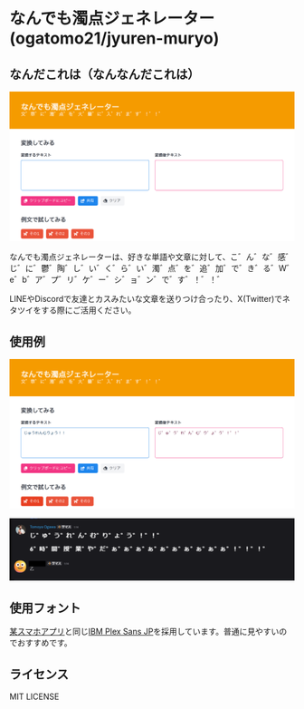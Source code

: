 # なんでも濁点ジェネレーター (ogatomo21/jyuren-muryo)

## なんだこれは（なんなんだこれは）

![なんでも濁点ジェネレーター](/images/screenshot1.png)

なんでも濁点ジェネレーターは、好きな単語や文章に対して、こ゛ん゛な゛感゛じ゛に゛鬱゛陶゛し゛い゛く゛ら゛い゛濁゛点゛を゛追゛加゛で゛き゛る゛W゛e゛b゛ア゛プ゛リ゛ケ゛ー゛シ゛ョ゛ン゛で゛す゛！゛！゛

LINEやDiscordで友達とカスみたいな文章を送りつけ合ったり、X(Twitter)でネタツイをする際にご活用ください。

## 使用例

![じ゛ゅ゛う゛れ゛ん゛む゛り゛ょ゛う゛！゛！゛](/images/screenshot2.png)

![Discordで夜中にカスみたいな文章を送りつけている小川智也.png](/images/screenshot3.png)

## 使用フォント

[某スマホアプリ](https://app.adjust.com/1ai6ouao)と同じ[IBM Plex Sans JP](https://fonts.google.com/specimen/IBM+Plex+Sans+JP)を採用しています。普通に見やすいのでおすすめです。

## ライセンス

MIT LICENSE
